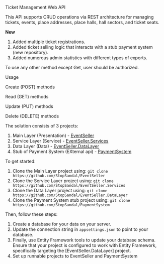 Ticket Management Web API

This API supports CRUD operations via REST architecture for managing tickets, events, place addresses, place halls, hall sectors, and ticket seats.

**New**

1. Added multiple ticket registrations.
2. Added ticket selling logic that interacts with a stub payment system (new repository).
3. Added numerous admin statistics with different types of exports.


To use any other method except Get, user should be authorized.

Usage

Create (POST) methods

Read (GET) methods

Update (PUT) methods

Delete (DELETE) methods


The solution consists of 3 projects:

1. Main Layer (Presentation) - [EventSeller](https://github.com/StopSandal/EventSeller)
2. Service Layer (Service) - [EventSeller.Services](https://github.com/StopSandal/EventSeller.Services)
3. Data Layer (Data) - [EventSeller.DataLayer](https://github.com/StopSandal/EventSeller.DataLayer)
4. Stub of Payment System (EXternal api) - [PaymentSystem](https://github.com/StopSandal/PaymentSystem)

To get started:

1. Clone the Main Layer project using: `git clone https://github.com/StopSandal/EventSeller`
2. Clone the Service Layer project using: `git clone https://github.com/StopSandal/EventSeller.Services`
3. Clone the Data Layer project using: `git clone https://github.com/StopSandal/EventSeller.DataLayer`
4. Clone the Payment System stub project using: `git clone https://github.com/StopSandal/PaymentSystem`

Then, follow these steps:

1. Create a database for your data on your server.
2. Update the connection string in `appsettings.json` to point to your database.
3. Finally, use Entity Framework tools to update your database schema.  Ensure that your project is configured to work with Entity Framework, specifically targeting the [EventSeller.DataLayer] project.
4. Set up runnable projects to EventSeller and PaymentSystem 

